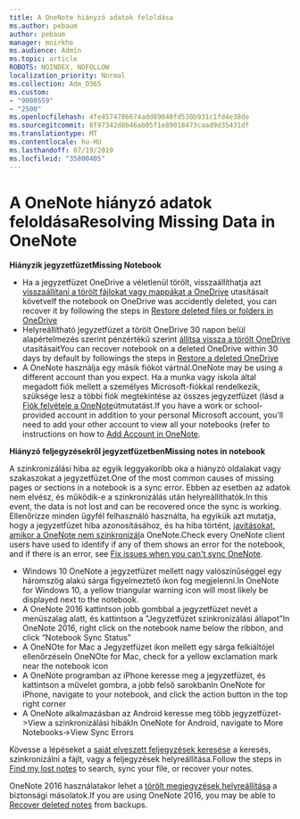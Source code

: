 ```yaml
---
title: A OneNote hiányzó adatok feloldása
ms.author: pebaum
author: pebaum
manager: mnirkhe
ms.audience: Admin
ms.topic: article
ROBOTS: NOINDEX, NOFOLLOW
localization_priority: Normal
ms.collection: Adm_O365
ms.custom:
- "9000559"
- "2500"
ms.openlocfilehash: 4fe4574786674add89040fd530b931c1fd4e38de
ms.sourcegitcommit: 8f97342d8b46ab05f1e89018473caad9d35431df
ms.translationtype: MT
ms.contentlocale: hu-HU
ms.lasthandoff: 07/19/2019
ms.locfileid: "35800405"
---
```

# <a name="resolving-missing-data-in-onenote"></a><span data-ttu-id="b78d9-102">A OneNote hiányzó adatok feloldása</span><span class="sxs-lookup"><span data-stu-id="b78d9-102">Resolving Missing Data in OneNote</span></span>

<span data-ttu-id="b78d9-103">**Hiányzik jegyzetfüzet**</span><span class="sxs-lookup"><span data-stu-id="b78d9-103">**Missing Notebook**</span></span>

- <span data-ttu-id="b78d9-104">Ha a jegyzetfüzet OneDrive a véletlenül törölt, visszaállíthatja azt [visszaállítani a törölt fájlokat vagy mappákat a OneDrive](https://support.office.com/article/949ada80-0026-4db3-a953-c99083e6a84f) utasításait követve</span><span class="sxs-lookup"><span data-stu-id="b78d9-104">If the notebook on OneDrive was accidently deleted, you can recover it by following the steps in [Restore deleted files or folders in OneDrive](https://support.office.com/article/949ada80-0026-4db3-a953-c99083e6a84f)</span></span>
- <span data-ttu-id="b78d9-105">Helyreállítható jegyzetfüzet a törölt OneDrive 30 napon belül alapértelmezés szerint pénzértékű szerint [állítsa vissza a törölt OneDrive](https://docs.microsoft.com/onedrive/restore-deleted-onedrive) utasításait</span><span class="sxs-lookup"><span data-stu-id="b78d9-105">You can recover notebook on a deleted OneDrive within 30 days by default by followings the steps in [Restore a deleted OneDrive](https://docs.microsoft.com/onedrive/restore-deleted-onedrive)</span></span>
- <span data-ttu-id="b78d9-106">A OneNote használja egy másik fiókot vártnál.</span><span class="sxs-lookup"><span data-stu-id="b78d9-106">OneNote may be using a different account than you expect.</span></span> <span data-ttu-id="b78d9-107">Ha a munka vagy iskola által megadott fiók mellett a személyes Microsoft-fiókkal rendelkezik, szüksége lesz a többi fiók megtekintése az összes jegyzetfüzet (lásd a [Fiók felvétele a OneNote](https://support.office.com/article/5afff855-54ee-47e4-a773-db048d4ac299)útmutatást.</span><span class="sxs-lookup"><span data-stu-id="b78d9-107">If you have a work or school-provided account in addition to your personal Microsoft account, you'll need to add your other account to view all your notebooks (refer to instructions on how to [Add Account in OneNote](https://support.office.com/article/5afff855-54ee-47e4-a773-db048d4ac299).</span></span>

<span data-ttu-id="b78d9-108">**Hiányzó feljegyzésekről jegyzetfüzetben**</span><span class="sxs-lookup"><span data-stu-id="b78d9-108">**Missing notes in notebook**</span></span>

<span data-ttu-id="b78d9-109">A szinkronizálási hiba az egyik leggyakoribb oka a hiányzó oldalakat vagy szakaszokat a jegyzetfüzet.</span><span class="sxs-lookup"><span data-stu-id="b78d9-109">One of the most common causes of missing pages or sections in a notebook is a sync error.</span></span> <span data-ttu-id="b78d9-110">Ebben az esetben az adatok nem elvész, és működik-e a szinkronizálás után helyreállíthatók.</span><span class="sxs-lookup"><span data-stu-id="b78d9-110">In this event, the data is not lost and can be recovered once the sync is working.</span></span> <span data-ttu-id="b78d9-111">Ellenőrizze minden ügyfél felhasználó használta, ha egyikük azt mutatja, hogy a jegyzetfüzet hiba azonosításához, és ha hiba történt, [javításokat, amikor a OneNote nem szinkronizál](https://support.office.com/article/299495ef-66d1-448f-90c1-b785a6968d45)a OneNote.</span><span class="sxs-lookup"><span data-stu-id="b78d9-111">Check every OneNote client users have used to identify if any of them shows an error for the notebook, and if there is an error, see [Fix issues when you can't sync OneNote](https://support.office.com/article/299495ef-66d1-448f-90c1-b785a6968d45).</span></span>

- <span data-ttu-id="b78d9-112">Windows 10 OneNote a jegyzetfüzet mellett nagy valószínűséggel egy háromszög alakú sárga figyelmeztető ikon fog megjelenni.</span><span class="sxs-lookup"><span data-stu-id="b78d9-112">In OneNote for Windows 10, a yellow triangular warning icon will most likely be displayed next to the notebook.</span></span>
- <span data-ttu-id="b78d9-113">A OneNote 2016 kattintson jobb gombbal a jegyzetfüzet nevét a menüszalag alatt, és kattintson a "Jegyzetfüzet szinkronizálási állapot"</span><span class="sxs-lookup"><span data-stu-id="b78d9-113">In OneNote 2016, right click on the notebook name below the ribbon, and click “Notebook Sync Status”</span></span>
- <span data-ttu-id="b78d9-114">A OneNOte for Mac a Jegyzetfüzet ikon mellett egy sárga felkiáltójel ellenőrzése</span><span class="sxs-lookup"><span data-stu-id="b78d9-114">In OneNOte for Mac, check for a yellow exclamation mark near the notebook icon</span></span>
- <span data-ttu-id="b78d9-115">A OneNote programban az iPhone keresse meg a jegyzetfüzet, és kattintson a művelet gombra, a jobb felső sarokban</span><span class="sxs-lookup"><span data-stu-id="b78d9-115">In OneNote for iPhone, navigate to your notebook, and click the action button in the top right corner</span></span>
- <span data-ttu-id="b78d9-116">A OneNote alkalmazásban az Android keresse meg több jegyzetfüzet->View a szinkronizálási hibák</span><span class="sxs-lookup"><span data-stu-id="b78d9-116">In OneNote for Android, navigate to More Notebooks->View Sync Errors</span></span>

<span data-ttu-id="b78d9-117">Kövesse a lépéseket a [saját elveszett feljegyzések keresése](https://support.office.com/article/32cb2bd7-afe7-44d2-a711-398a88421287) a keresés, szinkronizálni a fájlt, vagy a feljegyzések helyreállítása.</span><span class="sxs-lookup"><span data-stu-id="b78d9-117">Follow the steps in [Find my lost notes](https://support.office.com/article/32cb2bd7-afe7-44d2-a711-398a88421287) to search, sync your file, or recover your notes.</span></span>

<span data-ttu-id="b78d9-118">OneNote 2016 használatakor lehet a [törölt megjegyzések helyreállítása](https://support.office.com/article/32ed1036-74fd-4c21-bc28-033a486e6b14) a biztonsági másolatok.</span><span class="sxs-lookup"><span data-stu-id="b78d9-118">If you are using OneNote 2016, you may be able to [Recover deleted notes](https://support.office.com/article/32ed1036-74fd-4c21-bc28-033a486e6b14) from backups.</span></span>